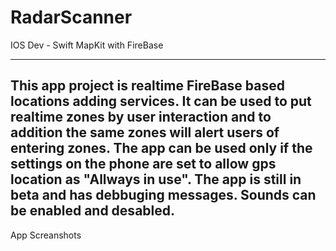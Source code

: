 # RadarScanner
IOS Dev - Swift MapKit with FireBase

-----------
This app project is realtime FireBase based locations adding services. It can be used to put realtime zones by user interaction and to addition the same zones will alert users of entering zones.
The app can be used only if the settings on the phone are set to allow gps location as "Allways in use".
The app is still in beta and has debbuging messages.
Sounds can be enabled and desabled.
-----------

App Screanshots
